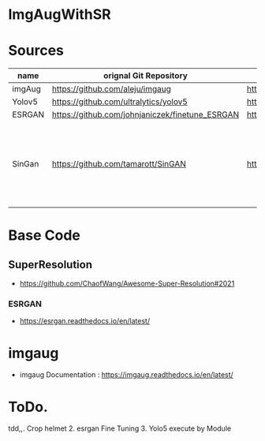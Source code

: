 # ImgAugWithSR
# Sources
|name  |orignal Git Repository                |forked Repository                    |   |
|------|-----------------------------------   |---------------------------------    |---|
|imgAug|https://github.com/aleju/imgaug       |https://github.com/nowage/imgaug     |   |
|Yolov5|https://github.com/ultralytics/yolov5 |https://github.com/nowage/yolov5.git |   |
|ESRGAN|https://github.com/johnjaniczek/finetune_ESRGAN | https://github.com/nowage/finetune_ESRGAN | | 
|SinGan|https://github.com/tamarott/SinGAN    |https://github.com/nowage/SinGAN     |느려서안쓰기로 |

# Base Code
## SuperResolution
* https://github.com/ChaofWang/Awesome-Super-Resolution#2021

### ESRGAN
* https://esrgan.readthedocs.io/en/latest/

# imgaug
* imgaug Documentation : https://imgaug.readthedocs.io/en/latest/

# ToDo.
tdd,,. Crop helmet
2. esrgan Fine Tuning
3. Yolo5 execute by Module
